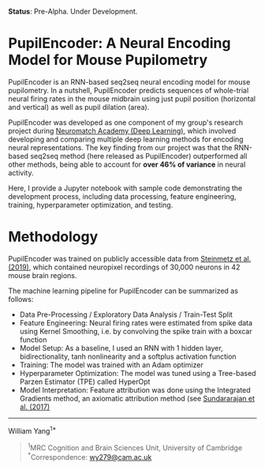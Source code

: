 **Status**: Pre-Alpha. Under Development.

# PupilEncoder: A Neural Encoding Model for Mouse Pupilometry
PupilEncoder is an RNN-based seq2seq neural encoding model for mouse pupilometry. In a nutshell, PupilEncoder predicts sequences of whole-trial neural firing rates in the mouse midbrain using just pupil position (horizontal and vertical) as well as pupil dilation (area). 

PupilEncoder was developed as one component of my group's research project during [Neuromatch Academy (Deep Learning)](https://academy.neuromatch.io/courses#h.2no8o2qptswv), which involved developing and comparing multiple deep learning methods for encoding neural representations. The key finding from our project was that the RNN-based seq2seq method (here released as PupilEncoder) outperformed all other methods, being able to account for **over 46% of variance** in neural activity.

Here, I provide a Jupyter notebook with sample code demonstrating the development process, including data processing, feature engineering, training, hyperparameter optimization, and testing.

# Methodology
PupilEncoder was trained on publicly accessible data from [Steinmetz et al. (2019)](https://doi.org/10.1038/s41586-019-1787-x), which contained neuropixel recordings of 30,000 neurons in 42 mouse brain regions. 

The machine learning pipeline for PupilEncoder can be summarized as follows:
- Data Pre-Processing / Exploratory Data Analysis / Train-Test Split
- Feature Engineering: Neural firing rates were estimated from spike data using Kernel Smoothing, i.e. by convolving the spike train with a boxcar function
- Model Setup: As a baseline, I used an RNN with 1 hidden layer, bidirectionality, tanh nonlinearity and a softplus activation function
- Training: The model was trained with an Adam optimizer
- Hyperparameter Optimization: The model was tuned using a Tree-based Parzen Estimator (TPE) called HyperOpt
- Model Interpretation: Feature attribution was done using the Integrated Gradients method, an axiomatic attribution method (see [Sundararajan et al. (2017)](http://proceedings.mlr.press/v70/sundararajan17a.html)

---
William Yang<sup>1*</sup>
> <sup>1</sup>MRC Cognition and Brain Sciences Unit, University of Cambridge \
> <sup>*</sup>Correspondence: wy279@cam.ac.uk
